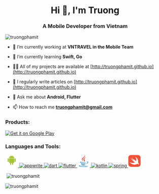 <h1 align="center">Hi 👋, I'm Truong</h1>
<h3 align="center">A Mobile Developer from Vietnam</h3>

<p align="left"> <img src="https://komarev.com/ghpvc/?username=truongphamit&label=Profile%20views&color=0e75b6&style=flat" alt="truongphamit" /> </p>

- 🔭 I’m currently working at **VNTRAVEL in the Mobile Team**

- 🌱 I’m currently learning **Swift, Go**

- 👨‍💻 All of my projects are available at [http://truongphamit.github.io](http://truongphamit.github.io)

- 📝 I regularly write articles on [http://truongphamit.github.io](http://truongphamit.github.io)

- 💬 Ask me about **Android, Flutter**

- 📫 How to reach me **truongphamit@gmail.com**

<p align="left">
</p>

<h3 align="left">Products:</h3>
<a href="https://play.google.com/store/apps/dev?id=6141974100130289421"><img alt="Get it on Google Play" src="https://play.google.com/intl/en_us/badges/images/generic/en-play-badge.png" height=60px /></a>

<h3 align="left">Languages and Tools:</h3>
<p align="left"> <a href="https://developer.android.com" target="_blank" rel="noreferrer"> <img src="https://raw.githubusercontent.com/devicons/devicon/master/icons/android/android-original-wordmark.svg" alt="android" width="40" height="40"/> </a> <a href="https://appwrite.io" target="_blank" rel="noreferrer"> <img src="https://www.vectorlogo.zone/logos/appwriteio/appwriteio-icon.svg" alt="appwrite" width="40" height="40"/> </a> <a href="https://dart.dev" target="_blank" rel="noreferrer"> <img src="https://www.vectorlogo.zone/logos/dartlang/dartlang-icon.svg" alt="dart" width="40" height="40"/> </a> <a href="https://flutter.dev" target="_blank" rel="noreferrer"> <img src="https://www.vectorlogo.zone/logos/flutterio/flutterio-icon.svg" alt="flutter" width="40" height="40"/> </a> <a href="https://www.java.com" target="_blank" rel="noreferrer"> <img src="https://raw.githubusercontent.com/devicons/devicon/master/icons/java/java-original.svg" alt="java" width="40" height="40"/> </a> <a href="https://kotlinlang.org" target="_blank" rel="noreferrer"> <img src="https://www.vectorlogo.zone/logos/kotlinlang/kotlinlang-icon.svg" alt="kotlin" width="40" height="40"/> </a> <a href="https://spring.io/" target="_blank" rel="noreferrer"> <img src="https://www.vectorlogo.zone/logos/springio/springio-icon.svg" alt="spring" width="40" height="40"/> </a> <a href="https://developer.apple.com/swift/" target="_blank" rel="noreferrer"> <img src="https://raw.githubusercontent.com/devicons/devicon/master/icons/swift/swift-original.svg" alt="swift" width="40" height="40"/> </a> </p>

<p>&nbsp;<img align="center" src="https://github-readme-stats.vercel.app/api?username=truongphamit&show_icons=true&locale=en" alt="truongphamit" /></p>

<p><img align="center" src="https://github-readme-streak-stats.herokuapp.com/?user=truongphamit&" alt="truongphamit" /></p>
